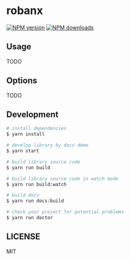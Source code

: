# robanx

[![NPM version](https://img.shields.io/npm/v/robanx.svg?style=flat)](https://npmjs.org/package/robanx)
[![NPM downloads](http://img.shields.io/npm/dm/robanx.svg?style=flat)](https://npmjs.org/package/robanx)



## Usage

TODO

## Options

TODO

## Development

```bash
# install dependencies
$ yarn install

# develop library by docs demo
$ yarn start

# build library source code
$ yarn run build

# build library source code in watch mode
$ yarn run build:watch

# build docs
$ yarn run docs:build

# check your project for potential problems
$ yarn run doctor
```

## LICENSE

MIT
